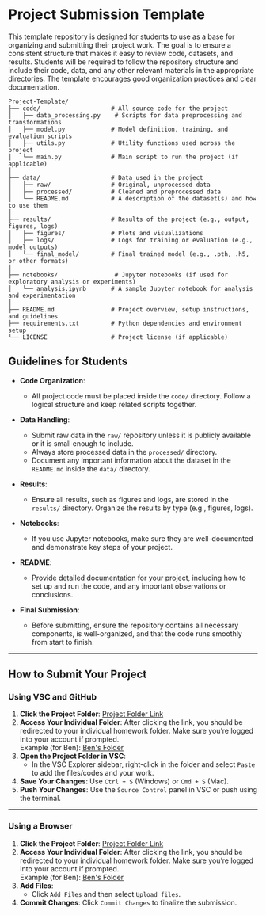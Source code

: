 # Project Submission Template

This template repository is designed for students to use as a base for organizing and submitting their project work. The goal is to ensure a consistent structure that makes it easy to review code, datasets, and results. Students will be required to follow the repository structure and include their code, data, and any other relevant materials in the appropriate directories. The template encourages good organization practices and clear documentation.
```
Project-Template/
├── code/                    # All source code for the project
│   ├── data_processing.py    # Scripts for data preprocessing and transformations
│   ├── model.py             # Model definition, training, and evaluation scripts
│   ├── utils.py             # Utility functions used across the project
│   └── main.py              # Main script to run the project (if applicable)
│
├── data/                    # Data used in the project
│   ├── raw/                 # Original, unprocessed data
│   ├── processed/           # Cleaned and preprocessed data
│   └── README.md            # A description of the dataset(s) and how to use them
│
├── results/                 # Results of the project (e.g., output, figures, logs)
│   ├── figures/             # Plots and visualizations
│   ├── logs/                # Logs for training or evaluation (e.g., model outputs)
│   └── final_model/         # Final trained model (e.g., .pth, .h5, or other formats)
│
├── notebooks/                # Jupyter notebooks (if used for exploratory analysis or experiments)
│   └── analysis.ipynb       # A sample Jupyter notebook for analysis and experimentation
│
├── README.md                # Project overview, setup instructions, and guidelines
├── requirements.txt         # Python dependencies and environment setup
└── LICENSE                  # Project license (if applicable)
```

## Guidelines for Students

- **Code Organization**: 
  - All project code must be placed inside the `code/` directory. Follow a logical structure and keep related scripts together.

- **Data Handling**:
  - Submit raw data in the `raw/` repository unless it is publicly available or it is small enough to include.
  - Always store processed data in the `processed/` directory.
  - Document any important information about the dataset in the `README.md` inside the `data/` directory.

- **Results**: 
  - Ensure all results, such as figures and logs, are stored in the `results/` directory. Organize the results by type (e.g., figures, logs).

- **Notebooks**: 
  - If you use Jupyter notebooks, make sure they are well-documented and demonstrate key steps of your project.

- **README**: 
  - Provide detailed documentation for your project, including how to set up and run the code, and any important observations or conclusions.

- **Final Submission**: 
  - Before submitting, ensure the repository contains all necessary components, is well-organized, and that the code runs smoothly from start to finish.
 
---

## How to Submit Your Project

### Using VSC and GitHub

1. **Click the Project Folder**: [Project Folder Link](https://classroom.github.com/a/gnoG7Bjh)  
2. **Access Your Individual Folder**: After clicking the link, you should be redirected to your individual homework folder. Make sure you’re logged into your account if prompted.  
   Example (for Ben): [Ben's Folder](https://github.com/iSTAREducation/cmpt243-assignemnts-Benimo12.git)
3. **Open the Project Folder in VSC**:  
   - In the VSC Explorer sidebar, right-click in the folder and select `Paste` to add the files/codes and your work.
4. **Save Your Changes**: Use `Ctrl + S` (Windows) or `Cmd + S` (Mac).
5. **Push Your Changes**: Use the `Source Control` panel in VSC or push using the terminal.

---

### Using a Browser

1. **Click the Project Folder**: [Project Folder Link](https://classroom.github.com/a/gnoG7Bjh)  
2. **Access Your Individual Folder**: After clicking the link, you should be redirected to your individual homework folder. Make sure you’re logged into your account if prompted.  
   Example (for Ben): [Ben's Folder](https://github.com/iSTAREducation/cmpt243-assignemnts-Benimo12.git)
3. **Add Files**:  
   - Click `Add Files` and then select `Upload files`.
4. **Commit Changes**: Click `Commit Changes` to finalize the submission.
